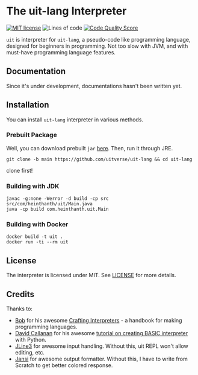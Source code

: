 # The uit-lang Interpreter

[![MIT license](https://img.shields.io/badge/License-MIT-green.svg)](https://lbesson.mit-license.org/)
![Lines of code](https://img.shields.io/tokei/lines/github/uitverse/uit-lang?label=Lines%20of%20Code&style=flat)
[![Code Quality Score](https://www.code-inspector.com/project/17782/score/svg)](https://www.code-inspector.com/project/17782/score/svg)

`uit` is interpreter for `uit-lang`, a pseudo-code like programming language, designed for beginners in programming. Not too slow with JVM, and with must-have programming language features.

## Documentation

Since it's under development, documentations hasn't been written yet.

## Installation

You can install `uit-lang` interpreter in various methods.
### Prebuilt Package

Well, you can download prebuilt `jar` [here](build/uit.jar). Then, run it through JRE.

``` shell
git clone -b main https://github.com/uitverse/uit-lang && cd uit-lang
```

clone first!

### Building with JDK

```shell
javac -g:none -Werror -d build -cp src src/com/heinthanth/uit/Main.java
java -cp build com.heinthanth.uit.Main
```

### Building with Docker

```shell
docker build -t uit .
docker run -ti --rm uit
```

## License

The interpreter is licensed under MIT. See [LICENSE](LICENSE) for more details.

## Credits

Thanks to:

-   [Bob](https://twitter.com/munificentbob) for his awesome [Crafting Interpreters](https://craftinginterpreters.com) - a handbook for making programming languages.
-   [David Callanan](https://github.com/davidcallanan) for his awesome [tutorial on creating BASIC interpreter](https://youtube.com/playlist?list=PLZQftyCk7_SdoVexSmwy_tBgs7P0b97yD) with Python.
-   [JLine3](https://github.com/jline/jline3) for awesome input handling. Without this, uit REPL won't allow editing, etc.
-   [Jansi](https://github.com/fusesource/jansi) for awesome output formatter. Without this, I have to write from Scratch to get better colored response.